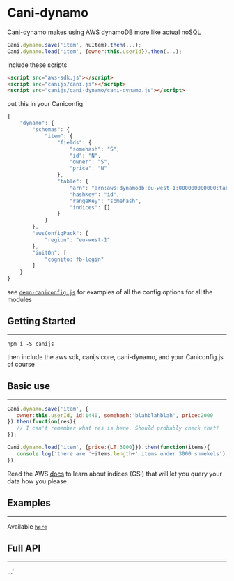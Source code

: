 # Cani-dynamo

Cani-dynamo makes using AWS dynamoDB more like actual noSQL
```js
Cani.dynamo.save('item', nuItem).then(...);
Cani.dynamo.load('item', {owner:this.userId}).then(...);
```


include these scripts

```html
<script src="aws-sdk.js"></script>
<script src="canijs/cani.js"></script>
<script src="canijs/cani-dynamo/cani-dynamo.js"></script>
```

put this in your Caniconfig

```js
{
    "dynamo": {
        "schemas": {
            "item": {
                "fields": {
                    "somehash": "S",
                    "id": "N",
                    "owner": "S",
                    "price": "N"
                },
                "table": {
                    "arn": "arn:aws:dynamodb:eu-west-1:000000000000:table/tableName",
                    "hashKey": "id",
                    "rangeKey": "somehash",
                    "indices": []
                }
            }
        },
        "awsConfigPack": {
            "region": "eu-west-1"
        },
        "initOn": [
            "cognito: fb-login"
        ]
    }
}
```

see [`demo-caniconfig.js`](https://github.com/nikfrank/canijs/blob/master/src/docs/democonfig.js)
for examples of all the config options for all the modules


## Getting Started
---

```
npm i -S canijs
```

then include the aws sdk, canijs core, cani-dynamo, and your Caniconfig.js of course


## Basic use
---

```js
Cani.dynamo.save('item', {
   owner:this.userId, id:1440, somehash:'blahblahblah', price:2000
}).then(function(res){
   // I can't remember what res is here. Should probably check that!
});
```
```js
Cani.dynamo.load('item', {price:{LT:3000}}).then(function(items){
   console.log('there are '+items.length+' items under 3000 shmekels');
});
```

Read the AWS [docs](http://docs.aws.amazon.com/AWSJavaScriptSDK/latest/AWS/DynamoDB.html)
to learn about indices (GSI) that will let you query your data how you please


## Examples
---

Available [`here`](https://github.com/nikfrank/canijs/tree/master/cani-dynamo/example)


## Full API
---

...'